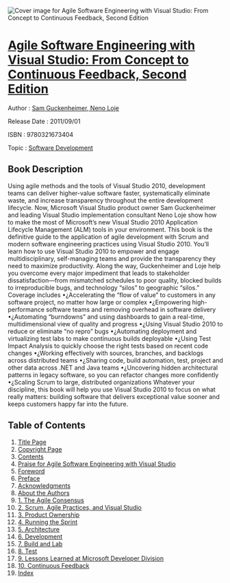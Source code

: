 ![Cover image for Agile Software Engineering with Visual Studio: From Concept to Continuous Feedback, Second Edition](https://imgdetail.ebookreading.net/cover/cover/software_development/EB9780321673404.jpg)

[Agile Software Engineering with Visual Studio: From Concept to Continuous Feedback, Second Edition](https://ebookreading.net/view/book/Agile+Software+Engineering+with+Visual+Studio%3A+From+Concept+to+Continuous+Feedback%2C+Second+Edition-EB9780321673404_1.html "Agile Software Engineering with Visual Studio: From Concept to Continuous Feedback, Second Edition")
====================================================================================================================

Author : [Sam Guckenheimer](https://ebookreading.net/search/author/Sam+Guckenheimer),[ Neno Loje](https://ebookreading.net/search/author/+Neno+Loje)

Release Date : 2011/09/01

ISBN : 9780321673404

Topic : [Software Development](https://ebookreading.net/search/category/software-development)

Book Description
-----------------

Using agile methods and the tools of Visual Studio 2010, development teams can deliver higher-value software faster, systematically eliminate waste, and increase transparency throughout the entire development lifecycle. Now, Microsoft Visual Studio product owner Sam Guckenheimer and leading Visual Studio implementation consultant Neno Loje show how to make the most of Microsoft’s new Visual Studio 2010 Application Lifecycle Management (ALM) tools in your environment.
This book is the definitive guide to the application of agile development with Scrum and modern software engineering practices using Visual Studio 2010. You’ll learn how to use Visual Studio 2010 to empower and engage multidisciplinary, self-managing teams and provide the transparency they need to maximize productivity. Along the way, Guckenheimer and Loje help you overcome every major impediment that leads to stakeholder dissatisfaction—from mismatched schedules to poor quality, blocked builds to irreproducible bugs, and technology “silos” to geographic “silos.”
Coverage includes •¿Accelerating the “flow of value” to customers in any software project, no matter how large or complex •¿Empowering high-performance software teams and removing overhead in software delivery •¿Automating “burndowns” and using dashboards to gain a real-time, multidimensional view of quality and progress •¿Using Visual Studio 2010 to reduce or eliminate “no repro” bugs •¿Automating deployment and virtualizing test labs to make continuous builds deployable •¿Using Test Impact Analysis to quickly choose the right tests based on recent code changes •¿Working effectively with sources, branches, and backlogs across distributed teams •¿Sharing code, build automation, test, project and other data across .NET and Java teams •¿Uncovering hidden architectural patterns in legacy software, so you can refactor changes more confidently •¿Scaling Scrum to large, distributed organizations
Whatever your discipline, this book will help you use Visual Studio 2010 to focus on what really matters: building software that delivers exceptional value sooner and keeps customers happy far into the future.
              
Table of Contents
-----------------

1. [Title Page](https://ebookreading.net/view/book/Agile+Software+Engineering+with+Visual+Studio%3A+From+Concept+to+Continuous+Feedback%2C+Second+Edition-EB9780321673404_3.html)
1. [Copyright Page](https://ebookreading.net/view/book/Agile+Software+Engineering+with+Visual+Studio%3A+From+Concept+to+Continuous+Feedback%2C+Second+Edition-EB9780321673404_4.html)
1. [Contents](https://ebookreading.net/view/book/Agile+Software+Engineering+with+Visual+Studio%3A+From+Concept+to+Continuous+Feedback%2C+Second+Edition-EB9780321673404_6.html)
1. [Praise for Agile Software Engineering with Visual Studio](https://ebookreading.net/view/book/Agile+Software+Engineering+with+Visual+Studio%3A+From+Concept+to+Continuous+Feedback%2C+Second+Edition-EB9780321673404_2.html)
1. [Foreword](https://ebookreading.net/view/book/Agile+Software+Engineering+with+Visual+Studio%3A+From+Concept+to+Continuous+Feedback%2C+Second+Edition-EB9780321673404_7.html)
1. [Preface](https://ebookreading.net/view/book/Agile+Software+Engineering+with+Visual+Studio%3A+From+Concept+to+Continuous+Feedback%2C+Second+Edition-EB9780321673404_8.html)
1. [Acknowledgments](https://ebookreading.net/view/book/Agile+Software+Engineering+with+Visual+Studio%3A+From+Concept+to+Continuous+Feedback%2C+Second+Edition-EB9780321673404_9.html)
1. [About the Authors](https://ebookreading.net/view/book/Agile+Software+Engineering+with+Visual+Studio%3A+From+Concept+to+Continuous+Feedback%2C+Second+Edition-EB9780321673404_10.html)
1. [1. The Agile Consensus](https://ebookreading.net/view/book/Agile+Software+Engineering+with+Visual+Studio%3A+From+Concept+to+Continuous+Feedback%2C+Second+Edition-EB9780321673404_11.html)
1. [2. Scrum, Agile Practices, and Visual Studio](https://ebookreading.net/view/book/Agile+Software+Engineering+with+Visual+Studio%3A+From+Concept+to+Continuous+Feedback%2C+Second+Edition-EB9780321673404_12.html)
1. [3. Product Ownership](https://ebookreading.net/view/book/Agile+Software+Engineering+with+Visual+Studio%3A+From+Concept+to+Continuous+Feedback%2C+Second+Edition-EB9780321673404_13.html)
1. [4. Running the Sprint](https://ebookreading.net/view/book/Agile+Software+Engineering+with+Visual+Studio%3A+From+Concept+to+Continuous+Feedback%2C+Second+Edition-EB9780321673404_14.html)
1. [5. Architecture](https://ebookreading.net/view/book/Agile+Software+Engineering+with+Visual+Studio%3A+From+Concept+to+Continuous+Feedback%2C+Second+Edition-EB9780321673404_15.html)
1. [6. Development](https://ebookreading.net/view/book/Agile+Software+Engineering+with+Visual+Studio%3A+From+Concept+to+Continuous+Feedback%2C+Second+Edition-EB9780321673404_16.html)
1. [7. Build and Lab](https://ebookreading.net/view/book/Agile+Software+Engineering+with+Visual+Studio%3A+From+Concept+to+Continuous+Feedback%2C+Second+Edition-EB9780321673404_17.html)
1. [8. Test](https://ebookreading.net/view/book/Agile+Software+Engineering+with+Visual+Studio%3A+From+Concept+to+Continuous+Feedback%2C+Second+Edition-EB9780321673404_18.html)
1. [9. Lessons Learned at Microsoft Developer Division](https://ebookreading.net/view/book/Agile+Software+Engineering+with+Visual+Studio%3A+From+Concept+to+Continuous+Feedback%2C+Second+Edition-EB9780321673404_19.html)
1. [10. Continuous Feedback](https://ebookreading.net/view/book/Agile+Software+Engineering+with+Visual+Studio%3A+From+Concept+to+Continuous+Feedback%2C+Second+Edition-EB9780321673404_20.html)
1. [Index](https://ebookreading.net/view/book/Agile+Software+Engineering+with+Visual+Studio%3A+From+Concept+to+Continuous+Feedback%2C+Second+Edition-EB9780321673404_21.html)
